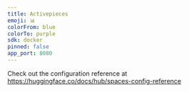 ```yaml
---
title: Activepieces
emoji: 📊
colorFrom: blue
colorTo: purple
sdk: docker
pinned: false
app_port: 8080
---
```


Check out the configuration reference at https://huggingface.co/docs/hub/spaces-config-reference
